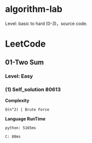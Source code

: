 # algorithm-lab
Level: basic to hard (0-3)，source code.

# LeetCode

## 01-Two Sum 

### Level: Easy

### (1) Self_solution 80613 

**Complexity**
		
	O(n^2) | Brute Force

**Language RunTime**
	
	python: 5165ms 

	C: 88ms
